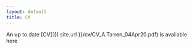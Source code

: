 ```yaml
---
layout: default
title: CV
---
```

<p markdown="1">An up to date [CV]({{ site.url }}/cv/CV_A.Tarren_04Apr20.pdf) is available here </p>
